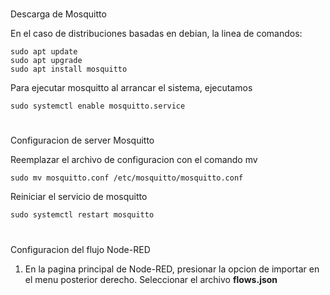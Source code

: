 #
Descarga de Mosquitto


En el caso de distribuciones basadas en debian, la linea de comandos:

    sudo apt update
    sudo apt upgrade
    sudo apt install mosquitto

Para ejecutar mosquitto al arrancar el sistema, ejecutamos


    sudo systemctl enable mosquitto.service
#
Configuracion de server Mosquitto


Reemplazar el archivo de configuracion con el comando mv

    sudo mv mosquitto.conf /etc/mosquitto/mosquitto.conf


Reiniciar el servicio de mosquitto


    sudo systemctl restart mosquitto


#
Configuracion del flujo Node-RED


1. En la pagina principal de Node-RED, presionar la opcion de importar en el menu posterior derecho. Seleccionar el archivo **flows.json**
